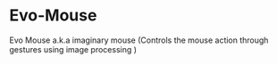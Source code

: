 # Evo-Mouse
Evo Mouse a.k.a imaginary mouse (Controls the mouse action through gestures using image processing )
